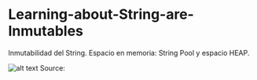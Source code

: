 # Learning-about-String-are-Inmutables
 Inmutabilidad del String. Espacio en memoria: String Pool y espacio HEAP.

![alt text](https://www.javastring.net/wp-content/uploads/java-string-pool.png)
Source: [](https://www.javastring.net/)
